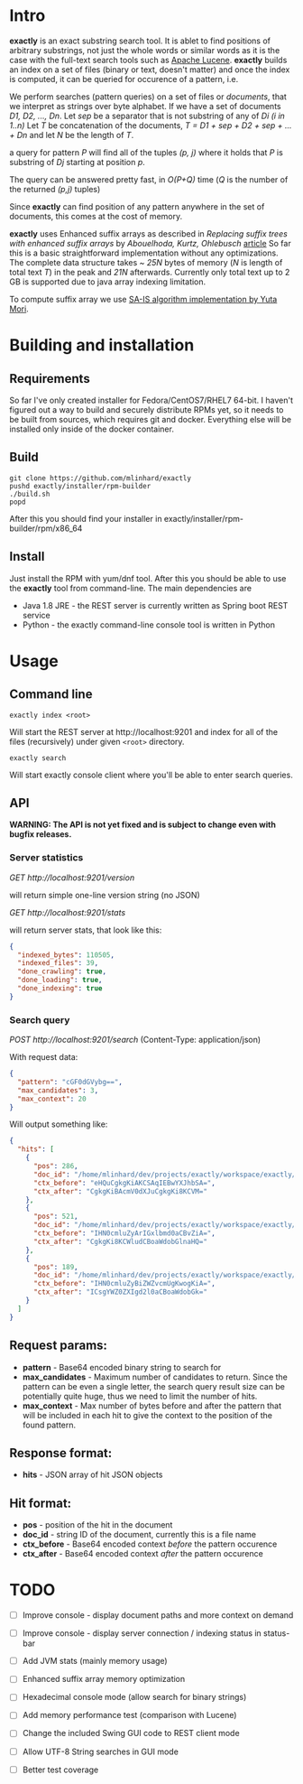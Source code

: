 # Intro

**exactly** is an exact substring search tool. It is ablet to find positions of arbitrary substrings, not just the whole words or similar words
as it is the case with the full-text search tools such as [Apache Lucene](http://lucene.apache.org/). **exactly** builds an index on
a set of files (binary or text, doesn't matter) and once the index is computed, it can be queried for occurence of a pattern, i.e.

We perform searches (pattern queries) on a set of files or *documents*, that we interpret as strings over byte alphabet.
If we have a set of documents *D1, D2, ..., Dn*. Let *sep* be a separator that is not substring of any of *Di (i in 1..n)*
Let *T* be concatenation of the documents, *T = D1 + sep + D2 + sep + ... + Dn* and let *N* be the length of *T*.

a query for pattern *P* will find all of the tuples *(p, j)* where it holds that *P* is substring of *Dj* starting at position *p*.

The query can be answered pretty fast, in *O(P+Q)* time (*Q* is the number of the returned *(p,j)* tuples)

Since **exactly** can find position of any pattern anywhere in the set of documents, this comes at the cost of memory.

**exactly** uses Enhanced suffix arrays as described in *Replacing suffix trees with enhanced suffix arrays* by *Abouelhoda, Kurtz, Ohlebusch* [article](https://www.sciencedirect.com/science/article/pii/S1570866703000650)
So far this is a basic straightforward implementation without any optimizations. The complete data structure takes *~ 25N* bytes of memory (*N* is length of total text *T*)
in the peak and *21N* afterwards. Currently only total text up to 2 GB is supported due to java array indexing limitation.

To compute suffix array we use [SA-IS algorithm implementation by Yuta Mori](https://sites.google.com/site/yuta256/sais).

# Building and installation
## Requirements

So far I've only created installer for Fedora/CentOS7/RHEL7 64-bit. I haven't figured out a way to build and securely distribute RPMs yet, 
so it needs to be built from sources, which requires git and docker. Everything else will be installed only inside of the docker container.

## Build

```
git clone https://github.com/mlinhard/exactly
pushd exactly/installer/rpm-builder
./build.sh
popd
```

After this you should find your installer in exactly/installer/rpm-builder/rpm/x86_64

## Install

Just install the RPM with yum/dnf tool. After this you should be able to use the **exactly** tool from command-line. The main dependencies are

- Java 1.8 JRE - the REST server is currently written as Spring boot REST service
- Python - the exactly command-line console tool is written in Python

# Usage

## Command line

`exactly index <root>`

Will start the REST server at http://localhost:9201 and index for all of the files (recursively) under given `<root>` directory.

`exactly search`

Will start exactly console client where you'll be able to enter search queries.


## API

**WARNING: The API is not yet fixed and is subject to change even with bugfix releases.**

### Server statistics
*GET http://localhost:9201/version*

will return simple one-line version string (no JSON)

*GET http://localhost:9201/stats*

will return server stats, that look like this:

```json
{
  "indexed_bytes": 110505,
  "indexed_files": 39,
  "done_crawling": true,
  "done_loading": true,
  "done_indexing": true
}
```

### Search query

*POST http://localhost:9201/search*  (Content-Type: application/json)

With request data:
```json
{
  "pattern": "cGF0dGVybg==",
  "max_candidates": 3,
  "max_context": 20
}
```

Will output something like:
```json
{
  "hits": [
    {
      "pos": 286,
      "doc_id": "/home/mlinhard/dev/projects/exactly/workspace/exactly/server/src/main/java/sk/linhard/search/Search.java",
      "ctx_before": "eHQuCgkgKiAKCSAqIEBwYXJhbSA=",
      "ctx_after": "CgkgKiBAcmV0dXJuCgkgKi8KCVM="
    },
    {
      "pos": 521,
      "doc_id": "/home/mlinhard/dev/projects/exactly/workspace/exactly/server/src/main/java/sk/linhard/search/HitContext.java",
      "ctx_before": "IHN0cmluZyArIGxlbmd0aCBvZiA=",
      "ctx_after": "CgkgKi8KCWludCBoaWdobGlnaHQ="
    },
    {
      "pos": 189,
      "doc_id": "/home/mlinhard/dev/projects/exactly/workspace/exactly/server/src/main/java/sk/linhard/search/HitContext.java",
      "ctx_before": "IHN0cmluZyBiZWZvcmUgKwogKiA=",
      "ctx_after": "ICsgYWZ0ZXIgd2l0aCBoaWdobGk="
    }
  ]
}
```

Request params:
---------------

- **pattern** - Base64 encoded binary string to search for
- **max_candidates** - Maximum number of candidates to return. Since the pattern can be even a single letter, the search query result size can be potentially quite huge, thus we need to limit the number of hits.
- **max_context** - Max number of bytes before and after the pattern that will be included in each hit to give the context to the position of the found pattern.

Response format:
----------------

- **hits** - JSON array of hit JSON objects

Hit format:
-----------

- **pos** - position of the hit in the document
- **doc_id** - string ID of the document, currently this is a file name
- **ctx_before** - Base64 encoded context *before* the pattern occurence
- **ctx_after** - Base64 encoded context *after* the pattern occurence


# TODO

- [ ] Improve console - display document paths and more context on demand
- [ ] Improve console - display server connection / indexing status in status-bar
- [ ] Add JVM stats (mainly memory usage)
- [ ] Enhanced suffix array memory optimization
- [ ] Hexadecimal console mode (allow search for binary strings)
- [ ] Add memory performance test (comparison with Lucene)
- [ ] Change the included Swing GUI code to REST client mode
- [ ] Allow UTF-8 String searches in GUI mode
- [ ] Better test coverage

